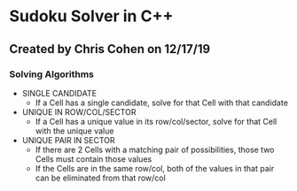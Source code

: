 # Sudoku Solver in C++
## Created by Chris Cohen on 12/17/19

### Solving Algorithms
- SINGLE CANDIDATE
  - If a Cell has a single candidate, solve for that Cell with that candidate
- UNIQUE IN ROW/COL/SECTOR
  - If a Cell has a unique value in its row/col/sector, solve for that Cell with the unique value
- UNIQUE PAIR IN SECTOR
  - If there are 2 Cells with a matching pair of possibilities, those two Cells must contain those values
  - If the Cells are in the same row/col, both of the values in that pair can be eliminated from that row/col
